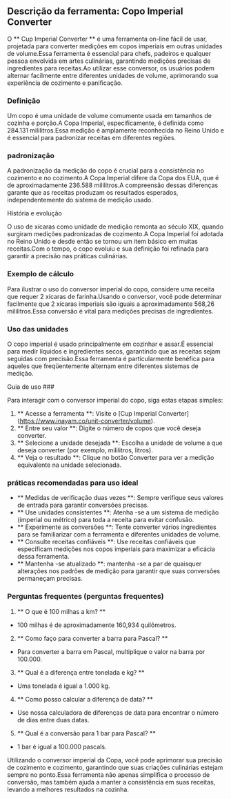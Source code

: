 ## Descrição da ferramenta: Copo Imperial Converter

O ** Cup Imperial Converter ** é uma ferramenta on-line fácil de usar, projetada para converter medições em copos imperiais em outras unidades de volume.Essa ferramenta é essencial para chefs, padeiros e qualquer pessoa envolvida em artes culinárias, garantindo medições precisas de ingredientes para receitas.Ao utilizar esse conversor, os usuários podem alternar facilmente entre diferentes unidades de volume, aprimorando sua experiência de cozimento e panificação.

### Definição

Um copo é uma unidade de volume comumente usada em tamanhos de cozinha e porção.A Copa Imperial, especificamente, é definida como 284.131 mililitros.Essa medição é amplamente reconhecida no Reino Unido e é essencial para padronizar receitas em diferentes regiões.

### padronização

A padronização da medição do copo é crucial para a consistência no cozimento e no cozimento.A Copa Imperial difere da Copa dos EUA, que é de aproximadamente 236.588 mililitros.A compreensão dessas diferenças garante que as receitas produzam os resultados esperados, independentemente do sistema de medição usado.

História e evolução

O uso de xícaras como unidade de medição remonta ao século XIX, quando surgiram medições padronizadas de cozimento.A Copa Imperial foi adotada no Reino Unido e desde então se tornou um item básico em muitas receitas.Com o tempo, o copo evoluiu e sua definição foi refinada para garantir a precisão nas práticas culinárias.

### Exemplo de cálculo

Para ilustrar o uso do conversor imperial do copo, considere uma receita que requer 2 xícaras de farinha.Usando o conversor, você pode determinar facilmente que 2 xícaras imperiais são iguais a aproximadamente 568,26 mililitros.Essa conversão é vital para medições precisas de ingredientes.

### Uso das unidades

O copo imperial é usado principalmente em cozinhar e assar.É essencial para medir líquidos e ingredientes secos, garantindo que as receitas sejam seguidas com precisão.Essa ferramenta é particularmente benéfica para aqueles que freqüentemente alternam entre diferentes sistemas de medição.

Guia de uso ###

Para interagir com o conversor imperial do copo, siga estas etapas simples:

1. ** Acesse a ferramenta **: Visite o [Cup Imperial Converter] (https://www.inayam.co/unit-converter/volume).
2. ** Entre seu valor **: Digite o número de copos que você deseja converter.
3. ** Selecione a unidade desejada **: Escolha a unidade de volume a que deseja converter (por exemplo, mililitros, litros).
4. ** Veja o resultado **: Clique no botão Converter para ver a medição equivalente na unidade selecionada.

### práticas recomendadas para uso ideal

- ** Medidas de verificação duas vezes **: Sempre verifique seus valores de entrada para garantir conversões precisas.
- ** Use unidades consistentes **: Atenha -se a um sistema de medição (imperial ou métrico) para toda a receita para evitar confusão.
- ** Experimente as conversões **: Tente converter vários ingredientes para se familiarizar com a ferramenta e diferentes unidades de volume.
- ** Consulte receitas confiáveis ​​**: Use receitas confiáveis ​​que especificam medições nos copos imperiais para maximizar a eficácia dessa ferramenta.
- ** Mantenha -se atualizado **: mantenha -se a par de quaisquer alterações nos padrões de medição para garantir que suas conversões permaneçam precisas.

### Perguntas frequentes (perguntas frequentes)

1. ** O que é 100 milhas a km? **
- 100 milhas é de aproximadamente 160,934 quilômetros.

2. ** Como faço para converter a barra para Pascal? **
- Para converter a barra em Pascal, multiplique o valor na barra por 100.000.

3. ** Qual é a diferença entre tonelada e kg? **
- Uma tonelada é igual a 1.000 kg.

4. ** Como posso calcular a diferença de data? **
- Use nossa calculadora de diferenças de data para encontrar o número de dias entre duas datas.

5. ** Qual é a conversão para 1 bar para Pascal? **
- 1 bar é igual a 100.000 pascals.

Utilizando o conversor imperial da Copa, você pode aprimorar sua precisão de cozimento e cozimento, garantindo que suas criações culinárias estejam sempre no ponto.Essa ferramenta não apenas simplifica o processo de conversão, mas também ajuda a manter a consistência em suas receitas, levando a melhores resultados na cozinha.